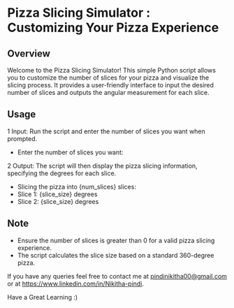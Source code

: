 # Pizza Slicing Simulator : Customizing Your Pizza Experience
## Overview
Welcome to the Pizza Slicing Simulator! This simple Python script allows you to customize the number of slices for your pizza and visualize the slicing process. It provides a user-friendly interface to input the desired number of slices and outputs the angular measurement for each slice.

## Usage
1 Input: Run the script and enter the number of slices you want when prompted.
* Enter the number of slices you want:

2 Output: The script will then display the pizza slicing information, specifying the degrees for each slice.
* Slicing the pizza into {num_slices} slices:
* Slice 1: {slice_size} degrees
* Slice 2: {slice_size} degrees

## Note
* Ensure the number of slices is greater than 0 for a valid pizza slicing experience.
* The script calculates the slice size based on a standard 360-degree pizza.

If you have any queries feel free to contact me at pindinikitha00@gmail.com or at https://www.linkedin.com/in/Nikitha-pindi.

Have a Great Learning :)
